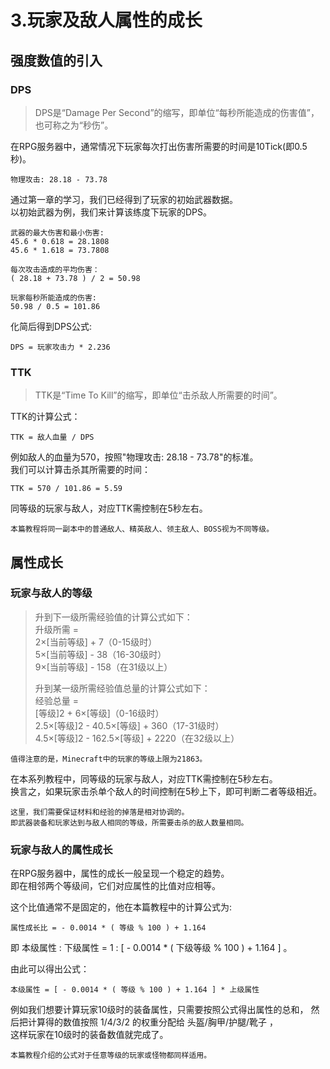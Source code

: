 # 3.玩家及敌人属性的成长
## 强度数值的引入
### DPS

> DPS是“Damage Per Second”的缩写，即单位“每秒所能造成的伤害值”，也可称之为“秒伤”。

在RPG服务器中，通常情况下玩家每次打出伤害所需要的时间是10Tick(即0.5秒)。

    物理攻击: 28.18 - 73.78

通过第一章的学习，我们已经得到了玩家的初始武器数据。  
以初始武器为例，我们来计算该练度下玩家的DPS。

    武器的最大伤害和最小伤害:
    45.6 * 0.618 = 28.1808
    45.6 * 1.618 = 73.7808

    每次攻击造成的平均伤害：
    ( 28.18 + 73.78 ) / 2 = 50.98

    玩家每秒所能造成的伤害:
    50.98 / 0.5 = 101.86

化简后得到DPS公式:

    DPS = 玩家攻击力 * 2.236


### TTK

> TTK是“Time To Kill”的缩写，即单位“击杀敌人所需要的时间”。

TTK的计算公式：

    TTK = 敌人血量 / DPS

例如敌人的血量为570，按照"物理攻击: 28.18 - 73.78"的标准。  
我们可以计算击杀其所需要的时间：

    TTK = 570 / 101.86 = 5.59

同等级的玩家与敌人，对应TTK需控制在5秒左右。

    本篇教程将同一副本中的普通敌人、精英敌人、领主敌人、BOSS视为不同等级。

## 属性成长

### 玩家与敌人的等级

> 升到下一级所需经验值的计算公式如下：  
> 升级所需 =  
> 2×[当前等级] + 7（0-15级时）  
> 5×[当前等级] - 38（16-30级时）  
> 9×[当前等级] - 158（在31级以上）  
> 
> 升到某一级所需经验值总量的计算公式如下：  
> 经验总量 =  
> [等级]2 + 6×[等级]（0-16级时）  
> 2.5×[等级]2 - 40.5×[等级] + 360（17-31级时）  
> 4.5×[等级]2 - 162.5×[等级] + 2220（在32级以上）  

    值得注意的是，Minecraft中的玩家的等级上限为21863。

在本系列教程中，同等级的玩家与敌人，对应TTK需控制在5秒左右。  
换言之，如果玩家击杀单个敌人的时间控制在5秒上下，即可判断二者等级相近。

    这里，我们需要保证材料和经验的掉落是相对协调的。  
    即武器装备和玩家达到与敌人相同的等级，所需要击杀的敌人数量相同。

### 玩家与敌人的属性成长

在RPG服务器中，属性的成长一般呈现一个稳定的趋势。  
即在相邻两个等级间，它们对应属性的比值对应相等。

这个比值通常不是固定的，他在本篇教程中的计算公式为:

    属性成长比 = - 0.0014 * ( 等级 % 100 ) + 1.164

即 本级属性 : 下级属性 = 1 : [ - 0.0014 * ( 下级等级 % 100 ) + 1.164 ] 。

由此可以得出公式：
    
    本级属性 = [ - 0.0014 * ( 等级 % 100 ) + 1.164 ] * 上级属性

例如我们想要计算玩家10级时的装备属性，只需要按照公式得出属性的总和， 
然后把计算得的数值按照 1/4/3/2 的权重分配给 头盔/胸甲/护腿/靴子 ，  
这样玩家在10级时的装备数值就完成了。

    本篇教程介绍的公式对于任意等级的玩家或怪物都同样适用。
